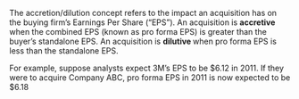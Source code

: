 <p><em></em></p><p>The accretion/dilution concept refers to the impact an acquisition has on the buying firm&#8217;s Earnings Per Share (“EPS”). An acquisition is <strong>accretive</strong> when the combined EPS (known as pro forma EPS) is greater than the buyer&#8217;s standalone EPS. An acquisition is <strong>dilutive </strong>when pro forma EPS is less than the standalone EPS.</p><p>For example, suppose analysts expect 3M&#8217;s EPS to be $6.12 in 2011. If they were to acquire Company ABC, pro forma EPS in 2011 is now expected to be $6.18</p>

